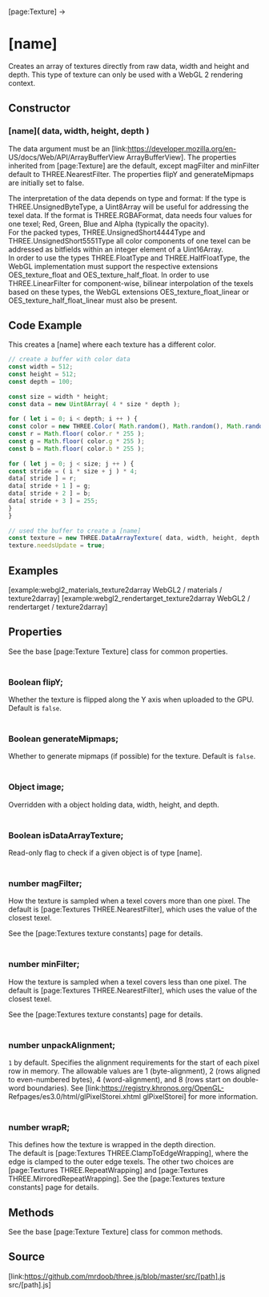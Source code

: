[page:Texture] →

# [name]

Creates an array of textures directly from raw data, width and height and
depth. This type of texture can only be used with a WebGL 2 rendering context.

## Constructor

### [name]( data, width, height, depth )

The data argument must be an [link:https://developer.mozilla.org/en-
US/docs/Web/API/ArrayBufferView ArrayBufferView]. The properties inherited
from [page:Texture] are the default, except magFilter and minFilter default to
THREE.NearestFilter. The properties flipY and generateMipmaps are initially
set to false.

The interpretation of the data depends on type and format: If the type is
THREE.UnsignedByteType, a Uint8Array will be useful for addressing the texel
data. If the format is THREE.RGBAFormat, data needs four values for one texel;
Red, Green, Blue and Alpha (typically the opacity).  
For the packed types, THREE.UnsignedShort4444Type and
THREE.UnsignedShort5551Type all color components of one texel can be addressed
as bitfields within an integer element of a Uint16Array.  
In order to use the types THREE.FloatType and THREE.HalfFloatType, the WebGL
implementation must support the respective extensions OES_texture_float and
OES_texture_half_float. In order to use THREE.LinearFilter for component-wise,
bilinear interpolation of the texels based on these types, the WebGL
extensions OES_texture_float_linear or OES_texture_half_float_linear must also
be present.

## Code Example

This creates a [name] where each texture has a different color.

  
```ts  
// create a buffer with color data  
const width = 512;  
const height = 512;  
const depth = 100;  
  
const size = width * height;  
const data = new Uint8Array( 4 * size * depth );  
  
for ( let i = 0; i < depth; i ++ ) {  
const color = new THREE.Color( Math.random(), Math.random(), Math.random() );  
const r = Math.floor( color.r * 255 );  
const g = Math.floor( color.g * 255 );  
const b = Math.floor( color.b * 255 );  
  
for ( let j = 0; j < size; j ++ ) {  
const stride = ( i * size + j ) * 4;  
data[ stride ] = r;  
data[ stride + 1 ] = g;  
data[ stride + 2 ] = b;  
data[ stride + 3 ] = 255;  
}  
}  
  
// used the buffer to create a [name]  
const texture = new THREE.DataArrayTexture( data, width, height, depth );  
texture.needsUpdate = true;  
```  

## Examples

[example:webgl2_materials_texture2darray WebGL2 / materials / texture2darray]
[example:webgl2_rendertarget_texture2darray WebGL2 / rendertarget /
texture2darray]

## Properties

See the base [page:Texture Texture] class for common properties.

### <br/> Boolean flipY; <br/>

Whether the texture is flipped along the Y axis when uploaded to the GPU.
Default is `false`.

### <br/> Boolean generateMipmaps; <br/>

Whether to generate mipmaps (if possible) for the texture. Default is `false`.

### <br/> Object image; <br/>

Overridden with a object holding data, width, height, and depth.

### <br/> Boolean isDataArrayTexture; <br/>

Read-only flag to check if a given object is of type [name].

### <br/> number magFilter; <br/>

How the texture is sampled when a texel covers more than one pixel. The
default is [page:Textures THREE.NearestFilter], which uses the value of the
closest texel.  
  
See the [page:Textures texture constants] page for details.

### <br/> number minFilter; <br/>

How the texture is sampled when a texel covers less than one pixel. The
default is [page:Textures THREE.NearestFilter], which uses the value of the
closest texel.  
  
See the [page:Textures texture constants] page for details.

### <br/> number unpackAlignment; <br/>

`1` by default. Specifies the alignment requirements for the start of each
pixel row in memory. The allowable values are 1 (byte-alignment), 2 (rows
aligned to even-numbered bytes), 4 (word-alignment), and 8 (rows start on
double-word boundaries). See [link:https://registry.khronos.org/OpenGL-
Refpages/es3.0/html/glPixelStorei.xhtml glPixelStorei] for more information.

### <br/> number wrapR; <br/>

This defines how the texture is wrapped in the depth direction.  
The default is [page:Textures THREE.ClampToEdgeWrapping], where the edge is
clamped to the outer edge texels. The other two choices are [page:Textures
THREE.RepeatWrapping] and [page:Textures THREE.MirroredRepeatWrapping]. See
the [page:Textures texture constants] page for details.

## Methods

See the base [page:Texture Texture] class for common methods.

## Source

[link:https://github.com/mrdoob/three.js/blob/master/src/[path].js
src/[path].js]

